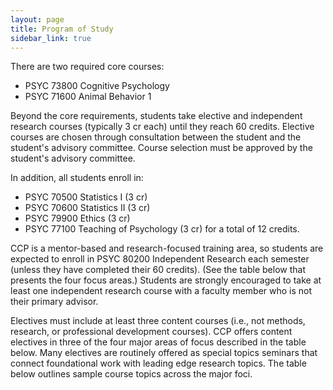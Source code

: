 ```yaml
---
layout: page
title: Program of Study
sidebar_link: true
---
```


There are two required core courses:

  - PSYC 73800 Cognitive Psychology
  - PSYC 71600 Animal Behavior 1

Beyond the core requirements, students take elective and independent research courses (typically 3 cr each) until they reach 60 credits. Elective courses are chosen through consultation between the student and the student's advisory committee.  Course selection must be approved by the student's advisory committee.

In addition, all students enroll in:

  - PSYC 70500 Statistics I (3 cr)
  - PSYC 70600 Statistics II (3 cr)
  - PSYC 79900 Ethics (3 cr)
  - PSYC 77100 Teaching of Psychology (3 cr) for a total of 12 credits.

CCP is a mentor-based and research-focused training area, so students are expected to enroll in PSYC 80200 Independent Research each semester (unless they have completed their 60 credits). (See the table below that presents the four focus areas.)  Students are strongly encouraged to take at least one independent research course with a faculty member who is not their primary advisor.

Electives must include at least three content courses (i.e., not methods, research, or professional development courses). CCP offers content electives in three of the four major areas of focus described in the table below. Many electives are routinely offered as special topics seminars that connect foundational work with leading edge research topics. The table below outlines sample course topics across the major foci.
